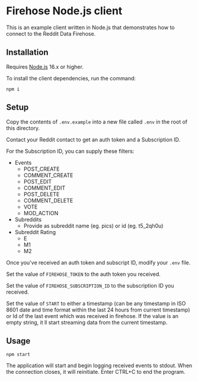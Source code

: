 # Firehose Node.js client

This is an example client written in Node.js that demonstrates how to connect to the Reddit Data Firehose.

## Installation

Requires [Node.js](https://www.nodejs.org) 16.x or higher.

To install the client dependencies, run the command:

`npm i`

## Setup

Copy the contents of `.env.example` into a new file called `.env` in the root of this directory.

Contact your Reddit contact to get an auth token and a Subscription ID.

For the Subscription ID, you can supply these filters:

- Events
  - POST_CREATE
  - COMMENT_CREATE
  - POST_EDIT
  - COMMENT_EDIT
  - POST_DELETE
  - COMMENT_DELETE
  - VOTE
  - MOD_ACTION
- Subreddits
  - Provide as subreddit name (eg. pics) or id (eg. t5_2qh0u)
- Subreddit Rating
  - E
  - M1
  - M2

Once you've received an auth token and subscript ID, modify your `.env` file.

Set the value of `FIREHOSE_TOKEN` to the auth token you received.

Set the value of `FIREHOSE_SUBSCRIPTION_ID` to the subscription ID you received.

Set the value of `START` to either a timestamp (can be any timestamp in ISO 8601 date and time format within the last 24 hours from current timestamp) or Id of the last event which was received in firehose. If the value is an empty string, it ll start streaming data from the current timestamp.

## Usage

`npm start`

The application will start and begin logging received events to stdout. When the connection closes, it will reinitiate. Enter CTRL+C to end the program.
